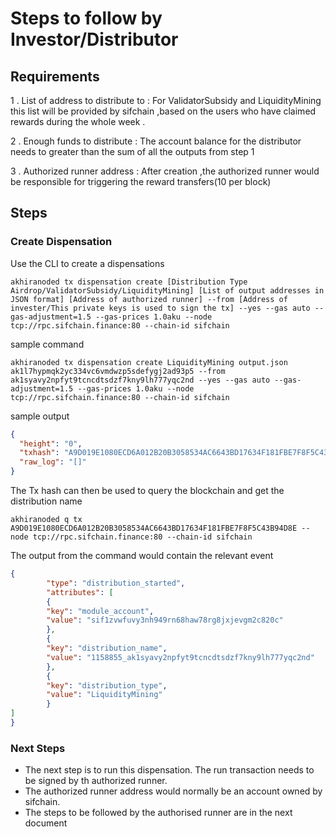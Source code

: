 # Steps to follow by Investor/Distributor 

## Requirements
1 . List of address to distribute to :  For ValidatorSubsidy and LiquidityMining this list will be provided by sifchain ,based on the users who have claimed rewards during the whole week .

2 . Enough funds to distribute : The account balance for the distributor needs to greater than the sum of all the outputs from step 1

3 . Authorized runner address : After creation ,the authorized runner would be responsible for triggering the reward transfers(10 per block)

## Steps
### Create Dispensation
Use the CLI to create a dispensations
```shell
akhiranoded tx dispensation create [Distribution Type Airdrop/ValidatorSubsidy/LiquidityMining] [List of output addresses in JSON format] [Address of authorized runner] --from [Address of invester/This private keys is used to sign the tx] --yes --gas auto --gas-adjustment=1.5 --gas-prices 1.0aku --node tcp://rpc.sifchain.finance:80 --chain-id sifchain
```
sample command
```shell
akhiranoded tx dispensation create LiquidityMining output.json ak1l7hypmqk2yc334vc6vmdwzp5sdefygj2ad93p5 --from ak1syavy2npfyt9tcncdtsdzf7kny9lh777yqc2nd --yes --gas auto --gas-adjustment=1.5 --gas-prices 1.0aku --node tcp://rpc.sifchain.finance:80 --chain-id sifchain
```
sample output
```json
{
  "height": "0",
  "txhash": "A9D019E1080ECD6A012B20B3058534AC6643BD17634F181FBE7F8F5C43B94D8E",
  "raw_log": "[]"
}
```
The Tx hash can then be used to query the blockchain and get the distribution name
```shell
akhiranoded q tx A9D019E1080ECD6A012B20B3058534AC6643BD17634F181FBE7F8F5C43B94D8E --node tcp://rpc.sifchain.finance:80 --chain-id sifchain
```
The output from the command would contain the relevant event 
```json
{
        "type": "distribution_started",
        "attributes": [
        {
        "key": "module_account",
        "value": "sif1zvwfuvy3nh949rn68haw78rg8jxjevgm2c820c"
        },
        {
        "key": "distribution_name",
        "value": "1158855_ak1syavy2npfyt9tcncdtsdzf7kny9lh777yqc2nd"
        },
        {
        "key": "distribution_type",
        "value": "LiquidityMining"
        }
]
}
```

### Next Steps 
- The next step is to run this dispensation. The run transaction needs to be signed by th authorized runner.
- The authorized runner address would normally be an account owned by sifchain.
- The steps to be followed by the authorised runner are in the next document